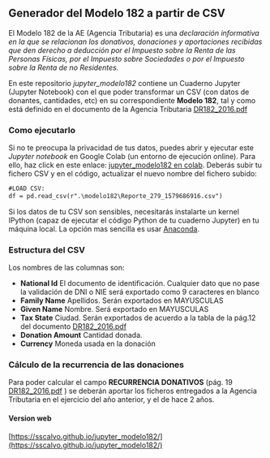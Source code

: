 ## Generador del Modelo 182 a partir de CSV

El Modelo 182 de la AE (Agencia Tributaria) es una _declaración informativa en la que se relacionan los donativos, donaciones y aportaciones recibidas que den derecho a deducción por el Impuesto sobre la Renta de las Personas Físicas, por el Impuesto sobre Sociedades o por el Impuesto sobre la Renta de no Residentes._

En este repositorio *jupyter_modelo182* contiene un Cuaderno Jupyter (Jupyter Notebook) con el que poder transformar un CSV (con datos de donantes, cantidades, etc) en su  correspondiente **Modelo 182**, tal y como está definido en el documento de la Agencia Tributaria [DR182_2016.pdf](https://www.agenciatributaria.es/static_files/Sede/Disenyo_registro/DR_100_199/archivos/DR182_2016.pdf)

### Como ejecutarlo

Si no te preocupa la privacidad de tus datos, puedes abrir y ejecutar este *Jupyter notebook* en Google Colab (un entorno de ejecución online). Para ello, haz click en este enlace: [jupyter_modelo182 en colab](https://colab.research.google.com/github/sscalvo/jupyter_modelo182/blob/master/modelo182.ipynb). Deberás subir tu fichero CSV y en el código, actualizar el nuevo nombre del fichero subido:

```markdown
#LOAD CSV:
df = pd.read_csv(r".\modelo182\Reporte_279_1579686916.csv") 

```

Si los datos de tu CSV son sensibles, necesitarás instalarte un kernel IPython (capaz de ejecutar el código Python de tu cuaderno Jupyter) en tu máquina local. La opción mas sencilla es usar [Anaconda](https://docs.anaconda.com/anaconda/install/).


### Estructura del CSV

Los nombres de las columnas son: 

- **National Id** El documento de identificación. Cualquier dato que no pase la validación de DNI o NIE será exportado como 9 caracteres en blanco
- **Family Name** Apellidos. Serán exportados en MAYUSCULAS
- **Given Name** Nombre. Será exportado en MAYUSCULAS
- **Tax State** Ciudad. Serán exportados de acuerdo a la tabla de la pág.12 del documento [DR182_2016.pdf](https://www.agenciatributaria.es/static_files/Sede/Disenyo_registro/DR_100_199/archivos/DR182_2016.pdf)
- **Donation Amount** Cantidad donada. 
- **Currency** Moneda usada en la donación

### Cálculo de la recurrencia de las donaciones

Para poder calcular el campo **RECURRENCIA DONATIVOS** (pág. 19 [DR182_2016.pdf](https://www.agenciatributaria.es/static_files/Sede/Disenyo_registro/DR_100_199/archivos/DR182_2016.pdf) ) se deberán aportar los ficheros entregados a la Agencia Tributaria en el ejercicio del año anterior, y el de hace 2 años.

#### Version web
[https://sscalvo.github.io/jupyter_modelo182/](https://sscalvo.github.io/jupyter_modelo182/)
